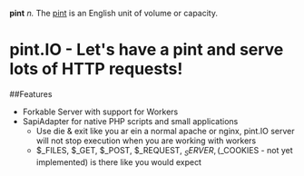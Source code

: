 **pint**
*n.* The [pint](http://en.wikipedia.org/wiki/Pint "Explanation on wikipedia") is an English unit of volume or capacity.

pint.IO - Let's have a pint and serve lots of HTTP requests!
=

##Features
* Forkable Server with support for Workers
* SapiAdapter for native PHP scripts and small applications
  * Use die & exit like you ar ein a normal apache or nginx, pint.IO server will not stop
    execution when you are working with workers
  * $_FILES, $_GET, $_POST, $_REQUEST, $_SERVER, ($_COOKIES - not yet implemented) is there like you would expect
